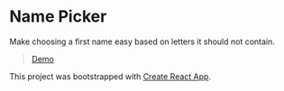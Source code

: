 # Name Picker
Make choosing a first name easy based on letters it should not contain.

> [Demo](https://name-picker-2436a.firebaseapp.com/)

This project was bootstrapped with [Create React App](https://github.com/HugoGresse/name-picker/blob/master/CRA.md).
